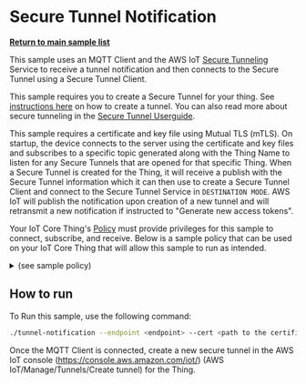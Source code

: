 # Secure Tunnel Notification

[**Return to main sample list**](../../README.md)

This sample uses an MQTT Client and the AWS IoT [Secure Tunneling](https://docs.aws.amazon.com/iot/latest/developerguide/secure-tunneling.html) Service to receive a tunnel notification and then connects to the Secure Tunnel using a Secure Tunnel Client.

This sample requires you to create a Secure Tunnel for your thing. See [instructions here](https://docs.aws.amazon.com/iot/latest/developerguide/secure-tunneling-tutorial.html) on how to create a tunnel. You can also read more about secure tunneling in the [Secure Tunnel Userguide](../../../documents/Secure_Tunnel_Userguide.md).

This sample requires a certificate and key file using Mutual TLS (mTLS). On startup, the device connects to the server using the certificate and key files and subscribes to a specific topic generated along with the Thing Name to listen for any Secure Tunnels that are opened for that specific Thing. When a Secure Tunnel is created for the Thing, it will receive a publish with the Secure Tunnel information which it can then use to create a Secure Tunnel Client and connect to the Secure Tunnel Service in `DESTINATION MODE`. AWS IoT will publish the notification upon creation of a new tunnel and will retransmit a new notification if instructed to "Generate new access tokens".

Your IoT Core Thing's [Policy](https://docs.aws.amazon.com/iot/latest/developerguide/iot-policies.html) must provide privileges for this sample to connect, subscribe, and receive. Below is a sample policy that can be used on your IoT Core Thing that will allow this sample to run as intended.

<details>
<summary>(see sample policy)</summary>
<pre>
{
  "Version": "2012-10-17",
  "Statement": [
    {
      "Effect": "Allow",
      "Action": [
        "iot:Publish",
        "iot:Receive"
      ],
      "Resource": [
        "arn:aws:iot:<b>region</b>:<b>account</b>:topic/$aws/things/<b>thing_name</b>/tunnels/notify"
      ]
    },
    {
      "Effect": "Allow",
      "Action": [
        "iot:Subscribe"
      ],
      "Resource": [
        "arn:aws:iot:<b>region</b>:<b>account</b>:topic/$aws/things/<b>thing_name</b>/tunnels/notify"
      ]
    },
    {
      "Effect": "Allow",
      "Action": [
        "iot:Connect"
      ],
      "Resource": [
        "arn:aws:iot:<b>region</b>:<b>account</b>:client/test-*"
      ]
    }
  ]
}
</pre>

Replace with the following with the data from your AWS account:
* `<region>`: The AWS IoT Core region where you created your AWS IoT Core thing you wish to use with this sample. For example `us-east-1`.
* `<account>`: Your AWS IoT Core account ID. This is the set of numbers in the top right next to your AWS account name when using the AWS IoT Core website.
* `<thingname>`: The name of your AWS IoT Core thing you want the device connection to be associated with

Note that in a real application, you may want to avoid the use of wildcards in your ClientID or use them selectively. Please follow best practices when working with AWS on production applications using the SDK. Also, for the purposes of this sample, please make sure your policy allows a client ID of `test-*` to connect or use `--client_id <client ID here>` to send the client ID your policy supports.

</details>

## How to run
To Run this sample, use the following command:
``` sh
./tunnel-notification --endpoint <endpoint> --cert <path to the certificate> --key <path to the private key> --thing_name <thing name>
```
Once the MQTT Client is connected, create a new secure tunnel in the AWS IoT console (https://console.aws.amazon.com/iot/) (AWS IoT/Manage/Tunnels/Create tunnel) for the Thing.
